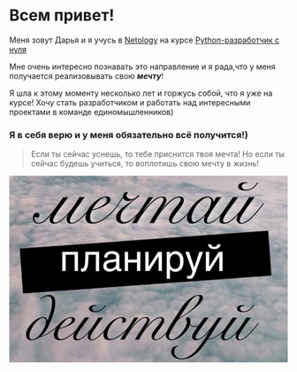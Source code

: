 # Всем привет! 

Меня зовут Дарья и я учусь в  [Netology](https://netology.ru/) на курсе [Python-разработчик с нуля](https://netology.ru/programs/python)

Мне очень интересно познавать это направление и я рада,что у меня получается реализовывать свою ***мечту***!

Я шла к этому моменту несколько лет и горжусь собой, что я уже на курсе!
Хочу стать разработчиком и работать над интересными проектами в команде единомышленников)

### Я в себя верю и у меня обязательно всё получится!)

>Если ты сейчас уснешь, то тебе приснится твоя мечта!
>Но если ты сейчас будешь учиться, то воплотишь свою мечту в жизнь!

![logo](img/Dreams.jpeg)